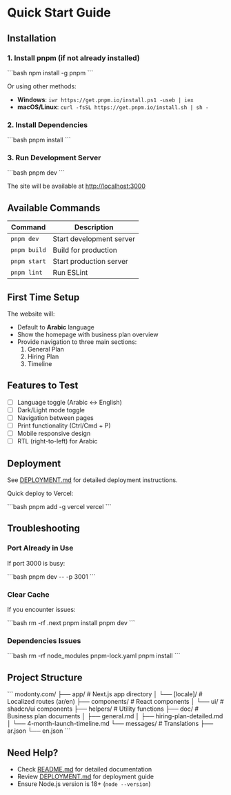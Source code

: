 # Quick Start Guide

## Installation

### 1. Install pnpm (if not already installed)

\`\`\`bash
npm install -g pnpm
\`\`\`

Or using other methods:
- **Windows**: `iwr https://get.pnpm.io/install.ps1 -useb | iex`
- **macOS/Linux**: `curl -fsSL https://get.pnpm.io/install.sh | sh -`

### 2. Install Dependencies

\`\`\`bash
pnpm install
\`\`\`

### 3. Run Development Server

\`\`\`bash
pnpm dev
\`\`\`

The site will be available at [http://localhost:3000](http://localhost:3000)

## Available Commands

| Command | Description |
|---------|-------------|
| `pnpm dev` | Start development server |
| `pnpm build` | Build for production |
| `pnpm start` | Start production server |
| `pnpm lint` | Run ESLint |

## First Time Setup

The website will:
- Default to **Arabic** language
- Show the homepage with business plan overview
- Provide navigation to three main sections:
  1. General Plan
  2. Hiring Plan  
  3. Timeline

## Features to Test

- [ ] Language toggle (Arabic ↔ English)
- [ ] Dark/Light mode toggle
- [ ] Navigation between pages
- [ ] Print functionality (Ctrl/Cmd + P)
- [ ] Mobile responsive design
- [ ] RTL (right-to-left) for Arabic

## Deployment

See [DEPLOYMENT.md](./DEPLOYMENT.md) for detailed deployment instructions.

Quick deploy to Vercel:

\`\`\`bash
pnpm add -g vercel
vercel
\`\`\`

## Troubleshooting

### Port Already in Use

If port 3000 is busy:

\`\`\`bash
pnpm dev -- -p 3001
\`\`\`

### Clear Cache

If you encounter issues:

\`\`\`bash
rm -rf .next
pnpm install
pnpm dev
\`\`\`

### Dependencies Issues

\`\`\`bash
rm -rf node_modules pnpm-lock.yaml
pnpm install
\`\`\`

## Project Structure

\`\`\`
modonty.com/
├── app/                  # Next.js app directory
│   └── [locale]/        # Localized routes (ar/en)
├── components/          # React components
│   └── ui/             # shadcn/ui components
├── helpers/            # Utility functions
├── doc/               # Business plan documents
│   ├── general.md
│   ├── hiring-plan-detailed.md
│   └── 4-month-launch-timeline.md
└── messages/          # Translations
    ├── ar.json
    └── en.json
\`\`\`

## Need Help?

- Check [README.md](./README.md) for detailed documentation
- Review [DEPLOYMENT.md](./DEPLOYMENT.md) for deployment guide
- Ensure Node.js version is 18+ (`node --version`)

